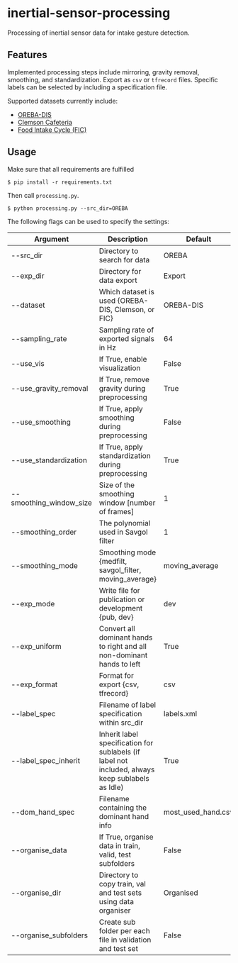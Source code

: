 # inertial-sensor-processing

Processing of inertial sensor data for intake gesture detection.

## Features

Implemented processing steps include mirroring, gravity removal, smoothing, and standardization.
Export as `csv` or `tfrecord` files.
Specific labels can be selected by including a specification file.

Supported datasets currently include:
- [OREBA-DIS](http://oreba.newcastle.edu.au)
- [Clemson Cafeteria](http://cecas.clemson.edu/~ahoover/cafeteria/)
- [Food Intake Cycle (FIC)](https://mug.ee.auth.gr/intake-cycle-detection/)

## Usage

Make sure that all requirements are fulfilled

```
$ pip install -r requirements.txt
```

Then call `processing.py`.

```
$ python processing.py --src_dir=OREBA
```

The following flags can be used to specify the settings:

| Argument | Description | Default |
| --- | --- | --- |
| --src_dir | Directory to search for data | OREBA |
| --exp_dir | Directory for data export | Export |
| --dataset | Which dataset is used {OREBA-DIS, Clemson, or FIC} | OREBA-DIS |
| --sampling_rate | Sampling rate of exported signals in Hz | 64 |
| --use_vis | If True, enable visualization | False |
| --use_gravity_removal | If True, remove gravity during preprocessing | True |
| --use_smoothing | If True, apply smoothing during preprocessing | False |
| --use_standardization | If True, apply standardization during preprocessing | True |
| --smoothing_window_size | Size of the smoothing window [number of frames] | 1 |
| --smoothing_order | The polynomial used in Savgol filter | 1 |
| --smoothing_mode | Smoothing mode {medfilt, savgol_filter, moving_average} | moving_average |
| --exp_mode | Write file for publication or development {pub, dev} | dev |
| --exp_uniform | Convert all dominant hands to right and all non-dominant hands to left | True |
| --exp_format | Format for export {csv, tfrecord} | csv |
| --label_spec | Filename of label specification within src_dir | labels.xml |
| --label_spec_inherit | Inherit label specification for sublabels (if label not included, always keep sublabels as Idle) | True |
| --dom_hand_spec | Filename containing the dominant hand info | most_used_hand.csv |
| --organise_data | If True, organise data in train, valid, test subfolders | False |
| --organise_dir | Directory to copy train, val and test sets using data organiser | Organised |
| --organise_subfolders | Create sub folder per each file in validation and test set | False |
